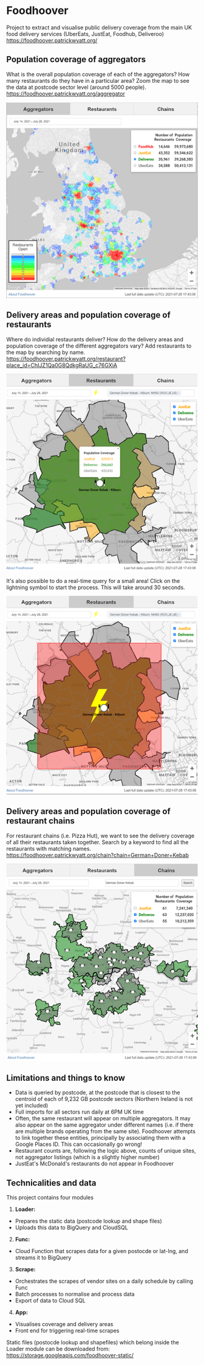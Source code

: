 <h1> Foodhoover </h1>

Project to extract and visualise public delivery coverage from the main UK food delivery services (UberEats, JustEat, Foodhub, Deliveroo)
https://foodhoover.patrickwyatt.org/

## Population coverage of aggregators
What is the overall population coverage of each of the aggregators? How many restaurants do they have in a particular area? Zoom the map to see the data at postcode sector level (around 5000 people).
https://foodhoover.patrickwyatt.org/aggregator

![Alt text](/foodhoover_app/static/info/aggregator.png?raw=true "Aggregator view")

## Delivery areas and population coverage of restaurants
Where do individial restaurants deliver? How do the delivery areas and population coverage of the different aggregators vary? Add restaurants to the map by searching by name.
https://foodhoover.patrickwyatt.org/restaurant?place_id=ChIJZ1Qa0G8QdkgRaUG_c76GXiA

![Alt text](/foodhoover_app/static/info/restaurant.png?raw=true "Restaurant view")

It's also possible to do a real-time query for a small area! Click on the lightning symbol to start the process. This will take around 30 seconds.

![Alt text](/foodhoover_app/static/info/restaurant-flash.png?raw=true "Real time view")

## Delivery areas and population coverage of restaurant chains
For restaurant chains (i.e. Pizza Hut), we want to see the delivery coverage of all their restaurants taken together. Search by a keyword to find all the restaurants with matching names.
https://foodhoover.patrickwyatt.org/chain?chain=German+Doner+Kebab

![Alt text](/foodhoover_app/static/info/chain.png?raw=true "Chains view")

## Limitations and things to know

* Data is queried by postcode, at the postcode that is closest to the centroid of each of 9,232 GB postcode sectors (Northern Ireland is not yet included)
* Full imports for all sectors run daily at 6PM UK time
* Often, the same restaurant will appear on multiple aggregators. It may also appear on the same aggregator under different names (i.e. if there are multiple brands operating from the same site). Foodhoover attempts to link together these entities, principally by associating them with a Google Places ID. This can occasionally go wrong!
* Restaurant counts are, following the logic above, counts of unique sites, not aggregator listings (which is a slightly higher number)
* JustEat's McDonald's restaurants do not appear in Foodhoover

## Technicalities and data

This project contains four modules
1. **Loader:** 
* Prepares the static data (postcode lookup and shape files)
* Uploads this data to BigQuery and CloudSQL
2. **Func:**
* Cloud Function that scrapes data for a given postocde or lat-lng, and streams it to BigQuery
3. **Scrape:**
* Orchestrates the scrapes of vendor sites on a daily schedule by calling Func
* Batch processes to normalise and process data
* Export of data to Cloud SQL 
4. **App:**
* Visualises coverage and delivery areas
* Front end for triggering real-time scrapes

Static files (postocde lookup and shapefiles) which belong inside the Loader module can be downloaded from: 
https://storage.googleapis.com/foodhoover-static/

